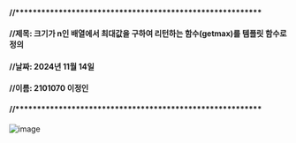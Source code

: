 #### //*********************************************************
#### //제목: 크기가 n인 배열에서 최대값을 구하여 리턴하는 함수(getmax)를 템플릿 함수로 정의
#### //날짜: 2024년 11월 14일
#### //이름: 2101070 이정인
#### //*********************************************************


![image](https://github.com/user-attachments/assets/c7eaad0f-4631-4afb-9d67-dc63197261d0)
